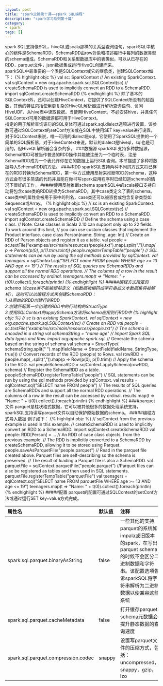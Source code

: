 ```yaml
---
layout: post
title: "spark之路第十课——spark SQL编程"
description: "spark学习系列第十篇"
category: 
- spark
tags: []
---
```



spark SQL支持像SQL，hiveQL或scala那样的关系型查询语句，sparkSQL中核心的组件是SchemaRDD，SchemaRDD由row对象和描述每行中每列的数据类型的schema组成。SchemaRDD和关系型数据库中的表类似，可以从已存在的RDD，parquet文件，json数据集或运行HiveQL创建而来。  
sparkSQL中最重要的一个类是SQLContext或它的继承类，创建SQLContext如下：
{% highlight objc %}
val sc: SparkContext // An existing SparkContext.
val sqlContext = new org.apache.spark.sql.SQLContext(sc)
// createSchemaRDD is used to implicitly convert an RDD to a SchemaRDD.
import sqlContext.createSchemaRDD
{% endhighlight %}
除了基本的SQLContext外，还可以创建HiveContext，它提供了SQLContext所没有的超函数，其他的特征包括使用更复杂的HiveQL解析器进行解析查询语句、访问HiveUDF、从hive表中读取数据。当使用HiveContext，不必安装hive，并且任何SQLContext可用的数据源都可用于HiveContext。  
指定的用于解析查询语句的SQL变体可通过spark.sql.dialect选项进行设置，该参数可通过SQLContext的setConf方法或在SQL中使用SET key=value进行设置。对于SQLContext来说，唯一可用的dialect是sql，它使用了SparkSQL提供的一个简单的SQL解析器，对于HiveContext来说，默认的dialect是hiveql，sql也是可用的，但HiveQL解析器会复杂的多。
###数据源
sparkSQL支持多种数据源，SchemaRDD可被当作普通的RDD操作并能被注册为一个临时表，注册SchemaRDD成为一个表允许你在它的数据上运行SQL查询。本节描述了多种将数据导入SchemaRDD的方法。
####RDD
sparkSQL支持两种不同的方式来将已存在的RDD转换为SchemaRDD，第一种方式使用反射来推断RDD的schema，这种方式会有很多简洁的代码并且能在你书写spark应用程序时已经知道schema的情况下很好的工作。
#####使用反射推断schema
sparkSQL中的scala接口支持自动将包含case类的RDD转换为SchemaRDD，其中case类定义了表的schema。case类中的属性会被用于表中的列名，case类还可以被嵌套或包含复杂类型如Sequence或Array。
{% highlight objc %}
// sc is an existing SparkContext.
val sqlContext = new org.apache.spark.sql.SQLContext(sc)
// createSchemaRDD is used to implicitly convert an RDD to a SchemaRDD.
import sqlContext.createSchemaRDD
// Define the schema using a case class.
// Note: Case classes in Scala 2.10 can support only up to 22 fields. To work around this limit,
// you can use custom classes that implement the Product interface.
case class Person(name: String, age: Int)
// Create an RDD of Person objects and register it as a table.
val people = sc.textFile("examples/src/main/resources/people.txt").map(_.split(",")).map(p => Person(p(0), p(1).trim.toInt))
people.registerTempTable("people")
// SQL statements can be run by using the sql methods provided by sqlContext.
val teenagers = sqlContext.sql("SELECT name FROM people WHERE age >= 13 AND age <= 19")
// The results of SQL queries are SchemaRDDs and support all the normal RDD operations.
// The columns of a row in the result can be accessed by ordinal.
teenagers.map(t => "Name: " + t(0)).collect().foreach(println)
{% endhighlight %}
#####编程方式指定的schema
当case类不能被提前定义（如数据被编码成字符串或文本数据集将被解析），这时可以以编程方式来创建SchemaRDD：  
1.从原始的RDD创建行的RDD  
2.创建匹配第一步创建的RDD中的行结构的StructType  
3.使用SQLContext的applySchema方法将schema应用到行RDD中
{% highlight objc %}
// sc is an existing SparkContext.
val sqlContext = new org.apache.spark.sql.SQLContext(sc)
// Create an RDD
val people = sc.textFile("examples/src/main/resources/people.txt")
// The schema is encoded in a string
val schemaString = "name age"
// Import Spark SQL data types and Row.
import org.apache.spark.sql._
// Generate the schema based on the string of schema
val schema =
  StructType(
    schemaString.split(" ").map(fieldName => StructField(fieldName, StringType, true)))
// Convert records of the RDD (people) to Rows.
val rowRDD = people.map(_.split(",")).map(p => Row(p(0), p(1).trim))
// Apply the schema to the RDD.
val peopleSchemaRDD = sqlContext.applySchema(rowRDD, schema)
// Register the SchemaRDD as a table.
peopleSchemaRDD.registerTempTable("people")
// SQL statements can be run by using the sql methods provided by sqlContext.
val results = sqlContext.sql("SELECT name FROM people")
// The results of SQL queries are SchemaRDDs and support all the normal RDD operations.
// The columns of a row in the result can be accessed by ordinal.
results.map(t => "Name: " + t(0)).collect().foreach(println)
{% endhighlight %}
####parquet文件
parquet是柱状格式数据，它可以被其他很多的数据处理系统支持，sparkSQL支持读写parquet文件以自动保护原始数据的schema。
#####编程方式导入数据
例子如下：
{% highlight objc %}
// sqlContext from the previous example is used in this example.
// createSchemaRDD is used to implicitly convert an RDD to a SchemaRDD.
import sqlContext.createSchemaRDD
val people: RDD[Person] = ... // An RDD of case class objects, from the previous example.
// The RDD is implicitly converted to a SchemaRDD by createSchemaRDD, allowing it to be stored using Parquet.
people.saveAsParquetFile("people.parquet")
// Read in the parquet file created above.  Parquet files are self-describing so the schema is preserved.
// The result of loading a Parquet file is also a SchemaRDD.
val parquetFile = sqlContext.parquetFile("people.parquet")
//Parquet files can also be registered as tables and then used in SQL statements.
parquetFile.registerTempTable("parquetFile")
val teenagers = sqlContext.sql("SELECT name FROM parquetFile WHERE age >= 13 AND age <= 19")
teenagers.map(t => "Name: " + t(0)).collect().foreach(println)
{% endhighlight %}
#####配置
parquet的配置可通过SQLContext的setConf方法或通过运行SET key=value方式完成。  
<table>
<thead>
<tr class="header">
<th align="left">属性名</th>
<th align="left">默认值</th>
<th align="left">注释</th>
</tr>
</thead>
<tbody>
<tr class="odd">
<td align="left">spark.sql.parquet.binaryAsString</td>
<td align="left">false</td>
<td align="left">一些其他的支持parquet的系统如impala或旧版本的spark，在写出parquet schema的时候不会区分二进制数据和字符串。该配置选项告诉sparkSQL将字符串解析为二进制数据以使兼容这些系统</td>
</tr>
<tr class="even">
<td align="left">spark.sql.parquet.cacheMetadata</td>
<td align="left">false</td>
<td align="left">打开缓存parquet schema元数据会提升静态数据的查询速度</td>
</tr>
<tr class="odd">
<td align="left">spark.sql.parquet.compression.codec</td>
<td align="left">snappy</td>
<td align="left">设置写parquet文件的压缩方式，包括：uncompressed，snappy，gzip，lzo</td>
</tr>
</tbody>
</table>
